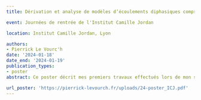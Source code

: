 ```yaml
---
title: Dérivation et analyse de modèles d’écoulements diphasiques compressibles

event: Journées de rentrée de l'Institut Camille Jordan

location: Institut Camille Jordan, Lyon

authors:
- Pierrick Le Vourc'h
date: '2024-01-18'
date_end: '2024-01-19'
publication_types:
- poster
abstract: Ce poster décrit mes premiers travaux effectués lors de mon stage de M2 et les premiers mois de ma thèse. Il présente une dérivation formelle d'un modèle moyenné à partir de Navier-Stokes compressible barotrope pour un écoulement bicouche. 

url_poster: 'https://pierrick-levourch.fr/uploads/24-poster_ICJ.pdf'
---
```

